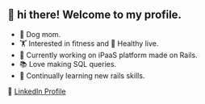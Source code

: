 ## 👋 hi there! Welcome to my profile.
- :dog: Dog mom.
- :weight_lifting: Interested in fitness and 🌱 Healthy live.
-  🔭 Currently working on iPaaS platform made on Rails.
-  :books: Love making SQL queries. 
-  :brain: Continually learning new rails skills.
  
💼 [LinkedIn Profile](https://www.linkedin.com/in/sandra-arango-winograd-3b5757154/)
